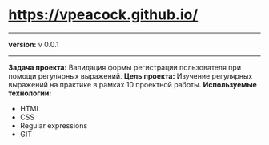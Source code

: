 # https://vpeacock.github.io/
___
**version:** v 0.0.1
___

**Задача проекта:** Валидация формы регистрации пользователя при помощи регулярных выражений.
**Цель проекта:** Изучение регулярных выражений на практике в рамках 10 проектной работы.
**Используемые технологии:**
- HTML
- CSS
- Regular expressions
- GIT

